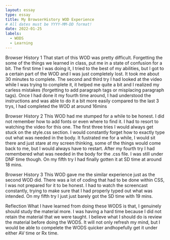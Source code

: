 ```yaml
---
layout: essay
type: essay
title: My BrowserHistory WOD Experience
# All dates must be YYYY-MM-DD format!
date: 2022-01-25
labels:
  - WODS
  - Learning
---
```

Browser History 1
  That start of this WOD was pretty difficult. Forgetting the some of the things we learned in class, put me in a state of confusion for a bit. The first time I was doing it, I tried to the best of my abilities, but I got to a certain part of the WOD and I was just completely lost. It took me about 30 minutes to complete. The second and third try I had looked at the video while I was trying to complete it, it helped me quite a bit and I realized my carless mistakes (forgetting to add paragraph tags or misplacing paragraph tags). Once I had done it my fourth time around, I had understood the instructions and was able to do it a bit more easily compared to the last 3 trys, I had completed the WOD at around 16mins
  
Browser History 2
  This WOD had me stumped for a while to be honest. I did not remember how to add fonts or even where to find it. I had to resort to watching the video for this one. The first three tries I would always get stuck on the style.css section. I would constantly forget how to exactly type out what was needed in the body. It fustrated me for a while, I would sit there and just stare at my screen thinking, some of the things would come back to me, but I would always have to restart. After my fourth try I had remembered what was needed in the body for the .css file. I was still under DNF time though. On my fifth try I had finally gotten it at SD time at around 18 mins. 
  
Browser History 3
  This WOD gave me the similar experience just as the second WOD did. There was a lot of coding that had to be done within CSS, I was not prepared for it to be honest. I had to watch the screencast constantly, trying to make sure that I had properly typed out what was intended. On my fifth try I just just barely got the SD time with 19 mins.
  
Reflection
  What I have learned from doing these WODS is that, I genuinely should study the material more. I was having a hard time because I did not retain the material that we were taught. I believe what I should do is review the material before doing the WODS. It will not only refresh my mind, but I would be able to compelete the WODS quicker andhopefully get it under either AV time or Rx time.
